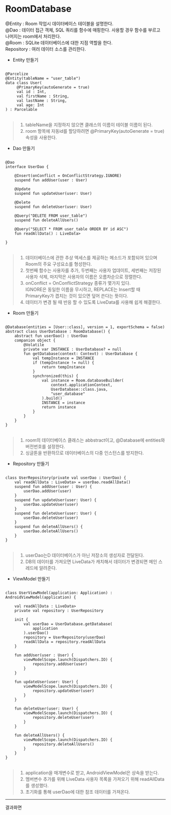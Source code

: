 # RoomDatabase

@Entity : Room 작업시 데이터베이스 테이블을 설명한다.   
@Dao : 데이터 접근 객체, SQL 쿼리를 함수에 매핑한다. 사용할 경우 함수를 부르고 나머지는 room에서 처리한다.   
@Room : SQLite 데이터베이스에 대한 지점 역할을 한다.   
Repository : 여러 데이터 소스를 관리한다.


* Entity 만들기
<pre>
<code>
@Parcelize
@Entity(tableName = "user_table")
data class User(
     @PrimaryKey(autoGenerate = true)
     val id : Int,
     val firstName : String,
     val lastName : String,
     val age: Int
) : Parcelable
</code>
</pre>

> 1. tableName을 지정하지 않으면 클래스의 이름이 테이블 이름이 된다.   
> 2. room 항목에 자동id를 할당하려면 @PrimaryKey(autoGenerate = true) 속성을 사용한다.   


* Dao 만들기
<pre>
<code>
@Dao
interface UserDao {

    @Insert(onConflict = OnConflictStrategy.IGNORE)
    suspend fun addUser(user : User)

    @Update
    suspend fun updateUser(user: User)

    @Delete
    suspend fun deleteUser(user: User)

    @Query("DELETE FROM user_table")
    suspend fun deleteAllUsers()

    @Query("SELECT * FROM user_table ORDER BY id ASC")
    fun readAllData() : LiveData<List<User>>

}
</code>
</pre>

> 1. 데이터베이스에 관한 추상 액세스를 제공하는 메소드가 포함되어 있으며 Room의 주요 구성요소를 형성한다.    
> 2. 첫번째 함수는 사용자를 추가, 두번째는 사용자 업데이트, 세번째는 저장된 사용자 삭제, 마지막은 사용자의 이름은 오름차순으로 정렬한다.   
> 3. onConflict = OnConflictStrategy 종류가 몇가지 있다.   
  IGNORE은 동일한 이름을 무시하고, REPLACE는 Insert할 때 PrimaryKey가 겹치는 것이 있으면 덮어 쓴다는 뜻이다.
> 4. 데이터가 변경 될 때 반응 할 수 있도록 LiveData를 사용해 쉽게 해결한다.


* Room 만들기
<pre>
<code>
@Database(entities = [User::class], version = 1, exportSchema = false)
abstract class UserDatabase : RoomDatabase() {
    abstract fun userDao() : UserDao
    companion object {
        @Volatile
        private var INSTANCE : UserDatabase? = null
        fun getDatabase(context: Context) : UserDatabase {
            val tempInstance = INSTANCE
            if (tempInstance != null) {
                return tempInstance
            }
            synchronized(this) {
                val instance = Room.databaseBuilder(
                    context.applicationContext,
                    UserDatabase::class.java,
                    "user_database"
                ).build()
                INSTANCE = instance
                return instance
            }
        }
    }
}
</code>
</pre>

> 1. room의 데이터베이스 클래스는 abbstract이고, @Database에 entities와 버전번호를 설정한다.   
> 2. 싱글톤을 반환하므로 데이터베이스의 다중 인스턴스를 방지한다.   

* Repository 만들기
<pre>
<code>
class UserRepository(private val userDao : UserDao) {
    val readAllData : LiveData<List<User>> = userDao.readAllData()
    suspend fun addUser(user : User) {
        userDao.addUser(user)
    }
    suspend fun updateUser(user: User) {
        userDao.updateUser(user)
    }
    suspend fun deleteUser(user: User) {
        userDao.deleteUser(user)
    }
    suspend fun deleteAllUsers() {
        userDao.deleteAllUsers()
    }
}
</code>
</pre>

> 1. userDao는D 데이터베이스가 아닌 저장소의 생성자로 전달된다.   
> 2. DB의 데이터를 가져오면 LiveData가 캐치해서 데이터가 변경되면 메인 스레드에 알려준다.   

* ViewModel 만들기
<pre>
<code>
class UserViewModel(application: Application) : AndroidViewModel(application) {

    val readAllData : LiveData<List<User>>
    private val repository : UserRepository

    init {
        val userDao = UserDatabase.getDatabase(
            application
        ).userDao()
        repository = UserRepository(userDao)
        readAllData = repository.readAllData
    }

    fun addUser(user : User) {
        viewModelScope.launch(Dispatchers.IO) {
            repository.addUser(user)
        }
    }

    fun updateUser(user: User) {
        viewModelScope.launch(Dispatchers.IO) {
            repository.updateUser(user)
        }
    }

    fun deleteUser(user: User) {
        viewModelScope.launch(Dispatchers.IO) {
            repository.deleteUser(user)
        }
    }

    fun deleteAllUsers() {
        viewModelScope.launch(Dispatchers.IO) {
            repository.deleteAllUsers()
        }
    }
}
</code>
</pre>

> 1. application을 매개변수로 받고, AndroidViewModel은 상속을 받는다.   
> 2. 멤버변수 추가를 위해 LiveData 사용자 목록을 가져오기 위해 readAllData를 생성했다.   
> 3. 초기화를 통해 userDao에 대한 참조 데이터를 가져온다.   

---------------------------------------------------------------------------

결과화면 
